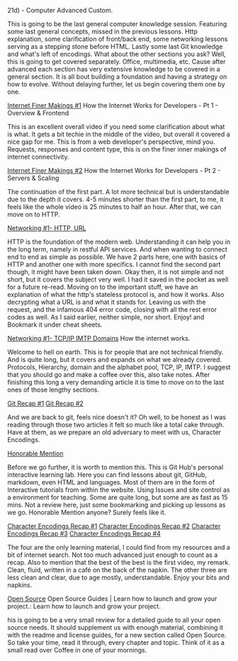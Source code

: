 21d) - Computer Advanced Custom.

This is going to be the last general computer knowledge session. Featuring some last general concepts, missed in the previous lessons. Http explanation, some clarification of front/back end, some networking lessons serving as a stepping stone before HTML. Lastly some last Git knowledge and what's left of encodings. What about the other sections you ask? Well, this is going to get covered separately. Office, multimedia, etc. Cause after advanced each section has very extensive knowledge to be covered in a general section. It is all bout building a foundation and having a strategy on how to evolve. Without delaying further, let us begin covering them one by one.

[Internet Finer Makings #1](https://www.youtube.com/watch?v=e4S8zfLdLgQ&index=14&-=)
How the Internet Works for Developers - Pt 1 - Overview & Frontend

This is an excellent overall video if you need some clarification about what is what. It gets a bit techie in the middle of the video, but overall it covered a nice gap for me. This is from a web developer's perspective, mind you. Requests, responses and content type, this is on the finer inner makings of internet connectivity.

[Internet Finer Makings #2](https://www.youtube.com/watch?v=FTAPjr7vgxE)
How the Internet Works for Developers - Pt 2 - Servers & Scaling

The continuation of the first part. A lot more technical but is understandable due to the depth it covers. 4-5 minutes shorter than the first part, to me, it feels like the whole video is 25 minutes to half an hour. After that, we can move on to HTTP.

[Networking #1- HTTP, URL](https://code.tutsplus.com/tutorialshttp-the-protocol-every-web-developer-must-know-part-1--net-31177)

HTTP is the foundation of the modern web. Understanding it can help you in the long term, namely in restful API services. And when wanting to connect end to end as simple as possible. We have 2 parts here, one with basics of HTTP and another one with more specifics. I cannot find the second part though, it might have been taken down. Okay then, it is not simple and not short, but it covers the subject very well. I had it saved in the pocket as well for a future re-read. Moving on to the important stuff, we have an explanation of what the http's stateless protocol is, and how it works. Also decrypting what a URL is and what it stands for. Leaving us with the request, and the infamous 404 error code, closing with all the rest error codes as well. As I said earlier, neither simple, nor short. Enjoy! and Bookmark it under cheat sheets.

[Networking #1- TCP/IP IMTP Domains](https://web.stanford.edu/class/msande91si/www-spr04/readings/week1/InternetWhitepaper.htm)
How the internet works.

Welcome to hell on earth. This is for people that are not technical friendly. And is quite long, but it covers and expands on what we already covered. Protocols, Hierarchy, domain and the alphabet pool, TCP, IP, IMTP. I suggest that you should go and make a coffee over this, also take notes. After finishing this long a very demanding article it is time to move on to the last ones of those lengthy sections.

[Git Recap #1](https://guides.github.com/introduction/git-handbook/)
[Git Recap #2](https://www.freecodecamp.org/news/best-git-tutorial/)

And we are back to git, feels nice doesn't it? Oh well, to be honest as I was reading through those two articles it felt so much like a total cake through. Have at them, as we prepare an old adversary to meet with us, Character Encodings.
 
[Honorable Mention](https://lab.github.com)

Before we go further, it is worth to mention this. This is Git Hub's personal interactive learning lab. Here you can find lessons about git, GitHub, markdown, even HTML and languages. Most of them are in the form of Interactive tutorials from within the website. Using Issues and site control as a environment for teaching. Some are quite long, but some are as fast as 15 mins. Not a review here, just some bookmarking and picking up lessons as we go. Honorable Mention anyone? Surely feels like it.

[Character Encodings Recap #1](https://www.youtube.com/watch?v=MijmeoH9LT4)
[Character Encodings Recap #2](https://www.youtube.com/watch?v=5aJKKgSEUnY)
[Character Encodings Recap #3](https://www.youtube.com/watch?v=JwWoVQXQ24k)
[Character Encodings Recap #4](https://www.youtube.com/watch?v=105IRQXy2oQ)

The four are the only learning material, I could find from my resources and a bit of internet search. Not too much advanced just enough to count as a recap. Also to mention that the best of the best is the first video, my remark. Clean, fluid, written in a café on the back of the napkin. The other three are less clean and clear, due to age mostly, understandable. Enjoy your bits and napkins.

[Open Source](https://opensource.guide/) 
Open Source Guides | Learn how to launch and grow your project.: Learn how to launch and grow your project.

his is going to be a very small review for a detailed guide to all your open source needs. It should supplement us with enough material, combining it with the readme and license guides, for a new section called Open Source. So take your time, read it through, every chapter and topic. Think of it as a small read over Coffee in one of your mornings.
